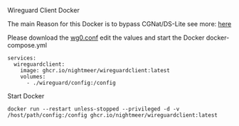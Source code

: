 Wireguard Client Docker

The main Reason for this Docker is to bypass CGNat/DS-Lite see more: [here](https://github.com/NightMeer/Bypass-CGNAT)

Please download the [wg0.conf](https://raw.githubusercontent.com/NightMeer/WireguardClient-Docker/main/wg0.conf) edit the values and start the Docker
docker-compose.yml
```
services:
  wireguardclient:
    image: ghcr.io/nightmeer/wireguardclient:latest
    volumes:
      - ./wireguard/config:/config

```
Start Docker

```
docker run --restart unless-stopped --privileged -d -v /host/path/config:/config ghcr.io/nightmeer/wireguardclient:latest
```
